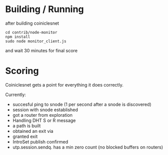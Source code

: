 # Building / Running

after building coiniclesnet

```
cd contrib/node-monitor
npm install
sudo node monitor_client.js
```

and wait 30 minutes for final score

# Scoring

Coiniclesnet gets a point for everything it does correctly.

Currently:
- succesful ping to snode (1 per second after a snode is discovered)
- session with snode established
- got a router from exploration
- Handling DHT S or R message
- a path is built
- obtained an exit via
- granted exit
- IntroSet publish confirmed
- utp.session.sendq. has a min zero count (no blocked buffers on routers)
